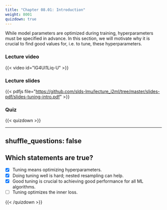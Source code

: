 ```yaml
---
title: "Chapter 08.01: Introduction"
weight: 8001
quizdown: true
---
```

While model parameters are optimized during training, hyperparameters must be specified in advance. In this section, we will motivate why it is crucial to find good values for, i.e. to tune, these hyperparameters.

<!--more-->

### Lecture video

{{< video id="lG4Ul1Liq-U" >}}

### Lecture slides

{{< pdfjs file="https://github.com/slds-lmu/lecture_i2ml/tree/master/slides-pdf/slides-tuning-intro.pdf" >}}

### Quiz

{{< quizdown >}}

---
shuffle_questions: false
---

## Which statements are true? 

- [x] Tuning means optimizing hyperparameters.
- [x] Doing tuning well is hard; nested resampling can help.
- [x] Good tuning is crucial to achieving good performance for all ML algorithms.
- [ ] Tuning optimizes the inner loss.

{{< /quizdown >}}